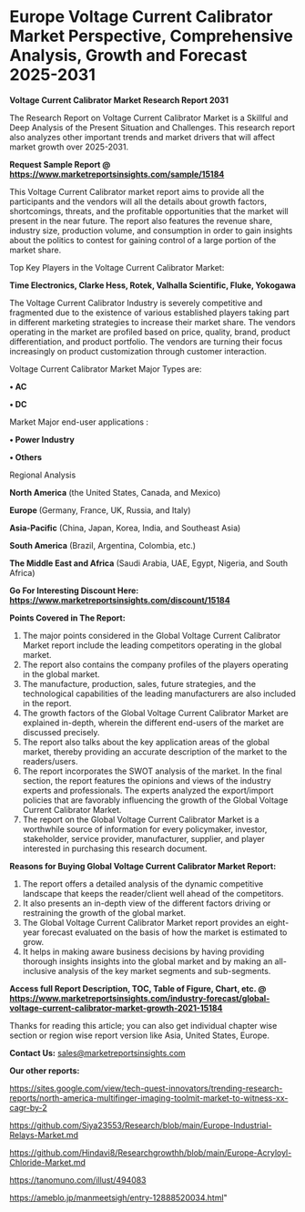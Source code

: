  # Europe Voltage Current Calibrator Market Perspective, Comprehensive Analysis, Growth and Forecast 2025-2031

<strong>Voltage Current Calibrator Market Research Report 2031</strong>

The Research Report on Voltage Current Calibrator Market is a Skillful and Deep Analysis of the Present Situation and Challenges. This research report also analyzes other important trends and market drivers that will affect market growth over 2025-2031.

<strong>Request Sample Report @ <a href=https://www.marketreportsinsights.com/sample/15184>https://www.marketreportsinsights.com/sample/15184</a></strong>

This Voltage Current Calibrator market report aims to provide all the participants and the vendors will all the details about growth factors, shortcomings, threats, and the profitable opportunities that the market will present in the near future. The report also features the revenue share, industry size, production volume, and consumption in order to gain insights about the politics to contest for gaining control of a large portion of the market share.

Top Key Players in the Voltage Current Calibrator Market:

<strong>Time Electronics, Clarke Hess, Rotek, Valhalla Scientific, Fluke, Yokogawa</strong>

The Voltage Current Calibrator Industry is severely competitive and fragmented due to the existence of various established players taking part in different marketing strategies to increase their market share. The vendors operating in the market are profiled based on price, quality, brand, product differentiation, and product portfolio. The vendors are turning their focus increasingly on product customization through customer interaction.

Voltage Current Calibrator Market Major Types are:

<strong>• AC

• DC</strong>

Market Major end-user applications :

<strong>• Power Industry

• Others</strong>

Regional Analysis

</u><strong><b>North America</b></strong> (the United States, Canada, and Mexico)

<strong><b>Europe </b></strong>(Germany, France, UK, Russia, and Italy)

<strong><b>Asia-Pacific</b></strong> (China, Japan, Korea, India, and Southeast Asia)

<strong><b>South America</b></strong> (Brazil, Argentina, Colombia, etc.)

<strong><b>The Middle East and Africa</b></strong> (Saudi Arabia, UAE, Egypt, Nigeria, and South Africa)

<strong>Go For Interesting Discount Here: <a href=https://www.marketreportsinsights.com/discount/15184>https://www.marketreportsinsights.com/discount/15184</a></strong>

<strong>Points Covered in The Report:</strong>
<ol>
  <li>The major points considered in the Global Voltage Current Calibrator Market report include the leading competitors operating in the global market.</li>
  <li>The report also contains the company profiles of the players operating in the global market.</li>
  <li>The manufacture, production, sales, future strategies, and the technological capabilities of the leading manufacturers are also included in the report.</li>
  <li>The growth factors of the Global Voltage Current Calibrator Market are explained in-depth, wherein the different end-users of the market are discussed precisely.</li>
  <li>The report also talks about the key application areas of the global market, thereby providing an accurate description of the market to the readers/users.</li>
  <li>The report incorporates the SWOT analysis of the market. In the final section, the report features the opinions and views of the industry experts and professionals. The experts analyzed the export/import policies that are favorably influencing the growth of the Global Voltage Current Calibrator Market.</li>
  <li>The report on the Global Voltage Current Calibrator Market is a worthwhile source of information for every policymaker, investor, stakeholder, service provider, manufacturer, supplier, and player interested in purchasing this research document.</li>
</ol>
<strong>Reasons for Buying Global Voltage Current Calibrator Market Report:</strong>

<ol>
  <li>The report offers a detailed analysis of the dynamic competitive landscape that keeps the reader/client well ahead of the competitors.</li>
  <li>It also presents an in-depth view of the different factors driving or restraining the growth of the global market.</li>
  <li>The Global Voltage Current Calibrator Market report provides an eight-year forecast evaluated on the basis of how the market is estimated to grow.</li>
  <li>It helps in making aware business decisions by having providing thorough insights insights into the global market and by making an all-inclusive analysis of the key market segments and sub-segments.</li>
</ol>
<strong>Access full Report Description, TOC, Table of Figure, Chart, etc. @ <a href=https://www.marketreportsinsights.com/industry-forecast/global-voltage-current-calibrator-market-growth-2021-15184>https://www.marketreportsinsights.com/industry-forecast/global-voltage-current-calibrator-market-growth-2021-15184</a></strong>


Thanks for reading this article; you can also get individual chapter wise section or region wise report version like Asia, United States, Europe.

<strong>Contact Us:</strong>
sales@marketreportsinsights.com

<strong>Our other reports:</strong>

<a href=https://sites.google.com/view/tech-quest-innovators/trending-research-reports/north-america-multifinger-imaging-toolmit-market-to-witness-xx-cagr-by-2>https://sites.google.com/view/tech-quest-innovators/trending-research-reports/north-america-multifinger-imaging-toolmit-market-to-witness-xx-cagr-by-2</a>

<a href=https://github.com/Siya23553/Research/blob/main/Europe-Industrial-Relays-Market.md>https://github.com/Siya23553/Research/blob/main/Europe-Industrial-Relays-Market.md</a>

<a href=https://github.com/Hindavi8/Researchgrowthh/blob/main/Europe-Acryloyl-Chloride-Market.md>https://github.com/Hindavi8/Researchgrowthh/blob/main/Europe-Acryloyl-Chloride-Market.md</a>

<a href=https://tanomuno.com/illust/494083>https://tanomuno.com/illust/494083</a>

<a href=https://ameblo.jp/manmeetsigh/entry-12888520034.html>https://ameblo.jp/manmeetsigh/entry-12888520034.html</a>"
